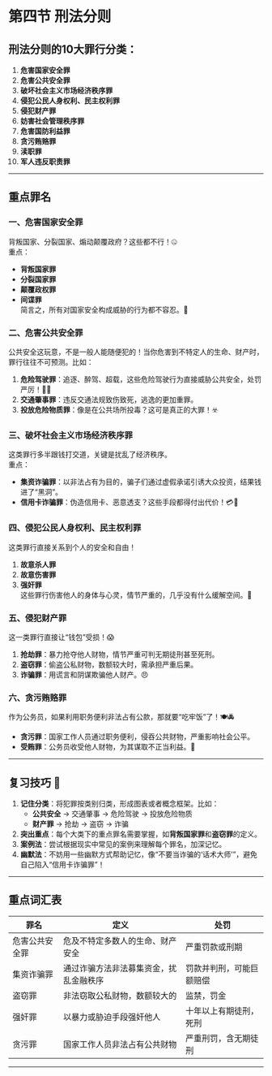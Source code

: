 # 第四节 刑法分则

## 刑法分则的10大罪行分类：
1. **危害国家安全罪**  
2. **危害公共安全罪**  
3. **破坏社会主义市场经济秩序罪**  
4. **侵犯公民人身权利、民主权利罪**  
5. **侵犯财产罪**  
6. **妨害社会管理秩序罪**  
7. **危害国防利益罪**  
8. **贪污贿赂罪**  
9. **渎职罪**  
10. **军人违反职责罪**

---

## 重点罪名

### 一、危害国家安全罪
背叛国家、分裂国家、煽动颠覆政府？这些都不行！🤐  
重点：  
- **背叛国家罪**  
- **分裂国家罪**  
- **颠覆政权罪**  
- **间谍罪**  
简言之，所有对国家安全构成威胁的行为都不容忍。🚨

### 二、危害公共安全罪
公共安全这玩意，不是一般人能随便犯的！当你危害到不特定人的生命、财产时，罪行往往不可预测。比如：  
1. **危险驾驶罪**：追逐、醉驾、超载，这些危险驾驶行为直接威胁公共安全，处罚严厉！🚗💨  
2. **交通肇事罪**：违反交通法规致伤致死，逃逸的更加重罪。  
3. **投放危险物质罪**：像是在公共场所投毒？这可是真正的大罪！☣️

### 三、破坏社会主义市场经济秩序罪
这类罪行多半跟钱打交道，关键是扰乱了经济秩序。  
重点：  
- **集资诈骗罪**：以非法占有为目的，骗子们通过虚假承诺引诱大众投资，结果钱进了“黑洞”。  
- **信用卡诈骗罪**：伪造信用卡、恶意透支？这些手段都得付出代价！💳💸

### 四、侵犯公民人身权利、民主权利罪
这类罪行直接关系到个人的安全和自由！  
1. **故意杀人罪**  
2. **故意伤害罪**  
3. **强奸罪**  
这些罪行伤害他人的身体与心灵，情节严重的，几乎没有什么缓解空间。🚨

### 五、侵犯财产罪
这一类罪行直接让“钱包”受损！😱  
1. **抢劫罪**：暴力抢夺他人财物，情节严重可判无期徒刑甚至死刑。  
2. **盗窃罪**：偷盗公私财物，数额较大时，需承担严重后果。  
3. **诈骗罪**：用谎言和阴谋欺骗他人财产。😠

### 六、贪污贿赂罪
作为公务员，如果利用职务便利非法占有公款，那就要“吃牢饭”了！🍽️🚔  
- **贪污罪**：国家工作人员通过职务便利，侵吞公共财物，严重影响社会公平。  
- **受贿罪**：公务员收受他人财物，为其谋取不正当利益。🤑

---

## 复习技巧 📖
1. **记住分类**：将犯罪按类别归类，形成图表或者概念框架。比如：  
   - **公共安全** → 交通肇事 → 危险驾驶 → 投放危险物质  
   - **财产罪** → 抢劫 → 盗窃 → 诈骗  
2. **突出重点**：每个大类下的重点罪名需要掌握，如**背叛国家罪**和**盗窃罪**的定义。  
3. **案例法**：尝试根据现实中常见的案例来理解每个罪名，加深记忆。  
4. **幽默法**：不妨用一些幽默方式帮助记忆，像“不要当诈骗的‘话术大师’”，避免自己陷入“信用卡诈骗罪”！

---

## 重点词汇表

| 罪名               | 定义                                                   | 处罚                             |
|--------------------|--------------------------------------------------------|----------------------------------|
| 危害公共安全罪     | 危及不特定多数人的生命、财产安全                     | 严重罚款或刑期                   |
| 集资诈骗罪         | 通过诈骗方法非法募集资金，扰乱金融秩序               | 罚款并判刑，可能巨额赔偿         |
| 盗窃罪             | 非法窃取公私财物，数额较大的                           | 监禁，罚金                       |
| 强奸罪             | 以暴力或胁迫手段强奸他人                               | 十年以上有期徒刑，死刑           |
| 贪污罪             | 国家工作人员非法占有公共财物                         | 严重刑罚，含无期徒刑             |

---

